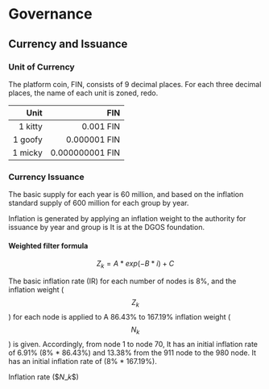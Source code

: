 # Governance

## Currency and Issuance

### Unit of Currency

The platform coin, FIN, consists of 9 decimal places. For each three decimal places, the name of each unit is zoned, redo.

|    Unit |             FIN |
| ------: | --------------: |
| 1 kitty |       0.001 FIN |
| 1 goofy |    0.000001 FIN |
| 1 micky | 0.000000001 FIN |

### Currency Issuance

The basic supply for each year is 60 million, and based on the inflation standard supply of 600 million for each group by year.

Inflation is generated by applying an inflation weight to the authority for issuance by year and group is It is at the DGOS foundation.

#### Weighted filter formula

$$
Z_k = A * exp(-B *i) + C
$$

The basic inflation rate (IR) for each number of nodes is 8%, and the inflation weight ($$Z_k$$ ) for each node is applied to A 86.43% to 167.19% inflation weight ($$N_k$$ ) is given. Accordingly, from node 1 to node 70, It has an initial inflation rate of 6.91% (8% \* 86.43%) and 13.38% from the 911 node to the 980 node. It has an initial inflation rate of (8% \* 167.19%).

Inflation rate (\$$N\_k\$$)

